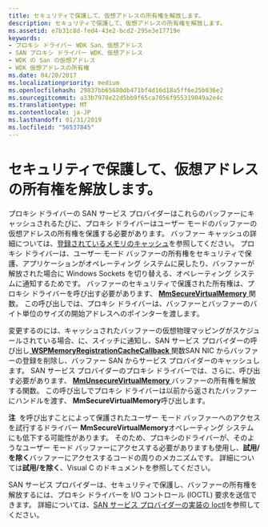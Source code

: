 ```yaml
---
title: セキュリティで保護して、仮想アドレスの所有権を解放します。
description: セキュリティで保護して、仮想アドレスの所有権を解放します。
ms.assetid: e7b31c8d-fed4-43e2-bcd2-295e3e17719e
keywords:
- プロキシ ドライバー WDK San、仮想アドレス
- SAN プロキシ ドライバー WDK、仮想アドレス
- WDK の San の仮想アドレス
- WDK 仮想アドレスの所有権
ms.date: 04/20/2017
ms.localizationpriority: medium
ms.openlocfilehash: 29837bb65680db471bf4d16d18a5ff6e25b036e2
ms.sourcegitcommit: a33b7978e22d5bb9f65ca7056f955319049a2e4c
ms.translationtype: MT
ms.contentlocale: ja-JP
ms.lasthandoff: 01/31/2019
ms.locfileid: "56537845"
---
```

# <a name="securing-and-releasing-ownership-of-virtual-addresses"></a>セキュリティで保護して、仮想アドレスの所有権を解放します。





プロキシ ドライバーの SAN サービス プロバイダーはこれらのバッファーにキャッシュされるたびに、プロキシ ドライバーはユーザー モードのバッファーの仮想アドレスの所有権を保護する必要があります。 バッファー キャッシュの詳細については、[登録されているメモリのキャッシュ](caching-registered-memory.md)を参照してください。 プロキシ ドライバーは、ユーザー モード バッファーの所有権をセキュリティで保護、アプリケーションがオペレーティング システムに戻したり、バッファーが解放された場合に Windows Sockets を切り替える、オペレーティング システムに通知するためです。 バッファーのセキュリティで保護された所有権は、プロキシ ドライバーを呼び出す必要があります、 [ **MmSecureVirtualMemory** ](https://msdn.microsoft.com/library/windows/hardware/ff556374)関数。 この呼び出しでは、プロキシ ドライバーは、バッファーとバッファーのバイト単位のサイズの開始アドレスへのポインターを渡します。

変更するのには、キャッシュされたバッファーの仮想物理マッピングがスケジュールされている場合、に、スイッチに通知し、SAN サービス プロバイダーの呼び出し[ **WSPMemoryRegistrationCacheCallback** ](https://msdn.microsoft.com/library/windows/hardware/ff566299)関数SAN NIC からバッファーの登録を削除し、バッファー SAN からサービス プロバイダーのキャッシュします。 SAN サービス プロバイダーのプロキシ ドライバーでは、さらに、呼び出す必要があります、 [ **MmUnsecureVirtualMemory** ](https://msdn.microsoft.com/library/windows/hardware/ff556395)バッファーの所有権を解放する関数。 この呼び出しでプロキシ ドライバーは以前から返されたバッファーにハンドルを渡す、 **MmSecureVirtualMemory**呼び出します。

**注**  を呼び出すことによって保護されたユーザー モード バッファーへのアクセスを試行するドライバー **MmSecureVirtualMemory**オペレーティング システムにも低下する可能性があります。 そのため、プロキシのドライバーが、そのようなユーザー モード バッファーにアクセスする必要がありますも使用し、**試用/を除く**バッファーにアクセスするコードの周りのメカニズムです。 詳細については**試用/を除く**、Visual C のドキュメントを参照してください。

 

SAN サービス プロバイダーは、セキュリティで保護し、バッファーの所有権を解放するには、プロキシ ドライバーを I/O コントロール (IOCTL) 要求を送信できます。 詳細については、[SAN サービス プロバイダーの実装の Ioctl](implementing-ioctls-for-a-san-service-provider.md)を参照してください。

 

 





